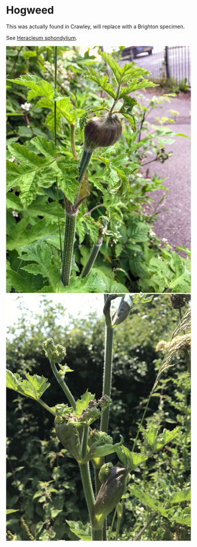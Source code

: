 # Hogweed

This was actually found in Crawley, will replace with a Brighton specimen.

See [Heracleum sphondylium](https://en.wikipedia.org/wiki/Heracleum_sphondylium).

![](IMG_2701.JPG)
![](IMG_2820.jpg)
